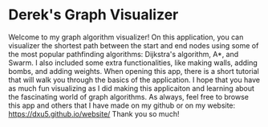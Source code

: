 # Derek's Graph Visualizer

Welcome to my graph algorithm visualizer! On this application, you can visualizer the shortest path between the start and end nodes using some of the most popular pathfinding algorithms: Dijkstra's algorithm, A\*, and Swarm. I also included some extra functionalities, like making walls, adding bombs, and adding weights. When opening this app, there is a short tutorial that will walk you through the basics of the application. I hope that you have as much fun visualizing as I did making this applicaiton and learning about the fascinating world of graph algorithms. As always, feel free to browse this app and others that I have made on my github or on my website: https://dxu5.github.io/website/ Thank you so much!
